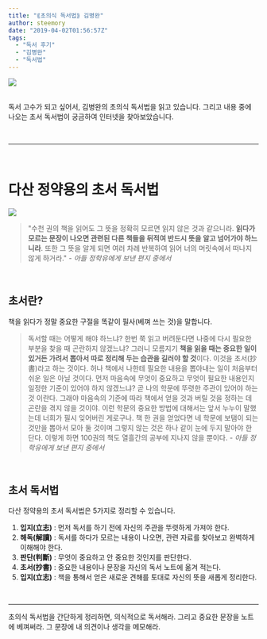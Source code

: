 ```yaml
---
title: "⟪초의식 독서법⟫ 김병완"
author: steemory
date: "2019-04-02T01:56:57Z"
tags:
  - "독서 후기"
  - "김병완"
  - "독서법"
---
```


![](https://ipfs.busy.org/ipfs/Qmd5j1kXprHB4hFEX8XiAf1bet3XPfLPecUCuL1JBoCxVJ)

<br>독서 고수가 되고 싶어서, 김병완의 초의식 독서법을 읽고 있습니다. 그리고 내용 중에 나오는 초서 독서법이 궁금하여 인터넷을 찾아보았습니다. 

<br>

***

<br>

# 다산 정약용의 초서 독서법

![](https://upload.wikimedia.org/wikipedia/commons/thumb/8/83/Jeong_Yak-yong.jpg/347px-Jeong_Yak-yong.jpg)

> "수천 권의 책을 읽어도 그 뜻을 정확히 모르면 읽지 않은 것과 같으니라. **읽다가 모르는 문장이 나오면 관련된 다른 책들을 뒤적여 반드시 뜻을 알고 넘어가야 하느니라**. 또한 그 뜻을 알게 되면 여러 차례 반복하여 읽어 너의 머릿속에서 떠나지 않게 하거라."
*\- 아들 정학유에게 보낸 편지 중에서*

<br>

## 초서란? 
책을 읽다가 정말 중요한 구절을 똑같이 필사(베껴 쓰는 것)을 말합니다.

> 독서할 때는 어떻게 해야 하느냐? 한번 쭉 읽고 버려둔다면 나중에 다시 필요한 부분을 찾을 때 곤란하지 않겠느냐? 그러니 모름지기 **책을 읽을 때는 중요한 일이 있거든 가려서 뽑아서 따로 정리해 두는 습관을 길러야 할 것**이다. 이것을 초서(抄書)라고 하는 것이다. 허나 책에서 나한테 필요한 내용을 뽑아내는 일이 처음부터 쉬운 일은 아닐 것이다. 먼저 마음속에 무엇이 중요하고 무엇이 필요한 내용인지 일정한 기준이 있어야 하지 않겠느냐? 곧 나의 학문에 뚜렷한 주관이 있어야 하는 것 이란다. 그래야 마음속의 기준에 따라 책에서 얻을 것과 버릴 것을 정하는 데 곤란을 겪지 않을 것이야. 이런 학문의 중요한 방법에 대해서는 앞서 누누이 말했는데 너희가 필시 잊어버린 게로구나. 책 한 권을 얻었다면 네 학문에 보탬이 되는 것만을 뽑아서 모아 둘 것이며 그렇지 않는 것은 하나 같이 눈에 두지 말아야 한 단다. 이렇게 하면 100권의 책도 열흘간의 공부에 지나지 않을 뿐이다.
*\- 아들 정학유에게 보낸 편지 중에서*

<br>

## 초서 독서법 

다산 정약용의 초서 독서법은 5가지로 정리할 수 있습니다.

1. **입지(立志)** : 먼저 독서를 하기 전에 자신의 주관을 뚜렷하게 가져야 한다.
2. **해독(解讀)** : 독서를 하다가 모르는 내용이 나오면, 관련 자료를 찾아보고 완벽하게 이해해야 한다.
3. **판단(判斷)** : 무엇이 중요하고 안 중요한 것인지를 판단한다.
4. **초서(抄書)** : 중요한 내용이나 문장을 자신의 독서 노트에 옮겨 적는다.
5. **입지(立志)** : 책을 통해서 얻은 새로운 견해를 토대로 자신의 뜻을 새롭게 정리한다.

<br>

***

초의식 독서법을 간단하게 정리하면,
의식적으로 독서해라. 
그리고 중요한 문장을 노트에 베껴써라. 
그 문장에 내 의견이나 생각을 메모해라.

